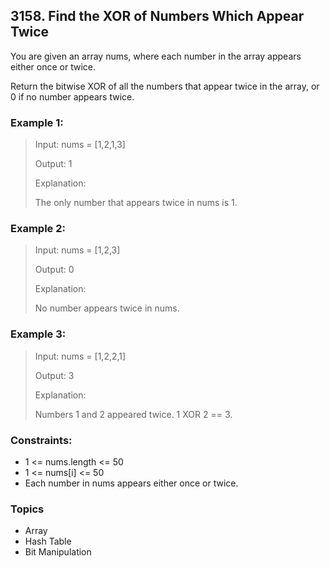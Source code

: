 ## 3158. Find the XOR of Numbers Which Appear Twice
You are given an array nums, where each number in the array appears either once or twice.

Return the bitwise XOR of all the numbers that appear twice in the array, or 0 if no number appears twice.

### Example 1:

> Input: nums = [1,2,1,3]
> 
> Output: 1
> 
> Explanation:
> 
> The only number that appears twice in nums is 1.

### Example 2:

> Input: nums = [1,2,3]
> 
> Output: 0
> 
> Explanation:
> 
> No number appears twice in nums.

### Example 3:

> Input: nums = [1,2,2,1]
> 
> Output: 3
> 
> Explanation:
> 
> Numbers 1 and 2 appeared twice. 1 XOR 2 == 3.

### Constraints:

- 1 <= nums.length <= 50
- 1 <= nums[i] <= 50
- Each number in nums appears either once or twice.

### Topics

- Array
- Hash Table
- Bit Manipulation
